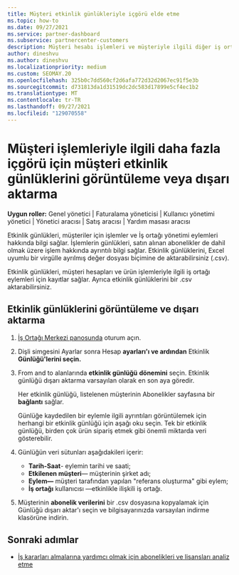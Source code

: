 ```yaml
---
title: Müşteri etkinlik günlükleriyle içgörü elde etme
ms.topic: how-to
ms.date: 09/27/2021
ms.service: partner-dashboard
ms.subservice: partnercenter-customers
description: Müşteri hesabı işlemleri ve müşteriyle ilgili diğer iş ortağı yönetimi etkinlikleri hakkında içgörü elde etmek için etkinlik günlüklerini görüntülemeyi ve dışarı aktarmayı öğrenin.
author: dineshvu
ms.author: dineshvu
ms.localizationpriority: medium
ms.custom: SEOMAY.20
ms.openlocfilehash: 325b0c7dd560cf2d6afa772d32d2067ec91f5e3b
ms.sourcegitcommit: d731813da1d31519dc2dc583d17899e5cf4ec1b2
ms.translationtype: MT
ms.contentlocale: tr-TR
ms.lasthandoff: 09/27/2021
ms.locfileid: "129070558"
---
```

# <a name="view-or-export-customer-activity-logs-for-more-insight-into-customer-transactions"></a>Müşteri işlemleriyle ilgili daha fazla içgörü için müşteri etkinlik günlüklerini görüntüleme veya dışarı aktarma

**Uygun roller:** Genel yönetici | Faturalama yöneticisi | Kullanıcı yönetimi yönetici | Yönetici aracısı | Satış aracısı | Yardım masası aracısı

Etkinlik günlükleri, müşteriler için işlemler ve İş ortağı yönetimi eylemleri hakkında bilgi sağlar. İşlemlerin günlükleri, satın alınan abonelikler de dahil olmak üzere işlem hakkında ayrıntılı bilgi sağlar. Etkinlik günlüklerini, Excel uyumlu bir virgülle ayrılmış değer dosyası biçimine de aktarabilirsiniz (.csv).

Etkinlik günlükleri, müşteri hesapları ve ürün işlemleriyle ilgili iş ortağı eylemleri için kayıtlar sağlar. Ayrıca etkinlik günlüklerini bir .csv aktarabilirsiniz.

## <a name="view-and-export-activity-logs"></a>Etkinlik günlüklerini görüntüleme ve dışarı aktarma

1. [İş Ortağı Merkezi panosunda](https://partner.microsoft.com/dashboard) oturum açın.

2. Dişli simgesini Ayarlar sonra Hesap **ayarları'ı ve ardından** Etkinlik **Günlüğü'lerini seçin.**

3. From and to alanlarında **etkinlik günlüğü** **dönemini** seçin. Etkinlik günlüğü dışarı aktarma varsayılan olarak en son aya göredir.

   Her etkinlik günlüğü, listelenen müşterinin Abonelikler sayfasına bir **bağlantı** sağlar.

   Günlüğe kaydedilen bir eylemle ilgili ayrıntıları görüntülemek için herhangi bir etkinlik günlüğü için aşağı oku seçin. Tek bir etkinlik günlüğü, birden çok ürün sipariş etmek gibi önemli miktarda veri gösterebilir.

4. Günlüğün veri sütunları aşağıdakileri içerir:
   - **Tarih-Saat**- eylemin tarihi ve saati;
   - **Etkilenen müşteri**— müşterinin şirket adı;
   - **Eylem—** müşteri tarafından yapılan "referans oluşturma" gibi eylem;
   - **İş ortağı** kullanıcısı —etkinlikle ilişkili iş ortağı.

5. Müşterinin **abonelik verilerini** bir .csv dosyasına kopyalamak için Günlüğü dışarı aktar'ı seçin ve bilgisayarınızda varsayılan indirme klasörüne indirin.

## <a name="next-steps"></a>Sonraki adımlar

- [İş kararları almalarına yardımcı olmak için abonelikleri ve lisansları analiz etme](analyze-subscriptions-licenses.md)
